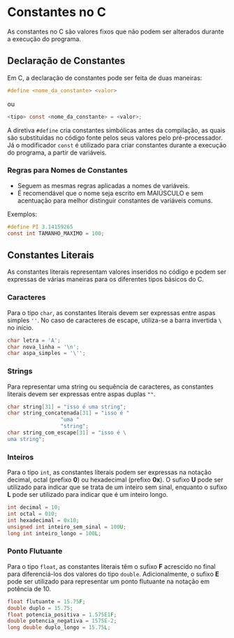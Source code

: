 # Constantes no C

As constantes no C são valores fixos que não podem ser alterados durante a execução do programa.

## Declaração de Constantes

Em C, a declaração de constantes pode ser feita de duas maneiras:

```c
#define <nome_da_constante> <valor>
```

ou

```c
<tipo> const <nome_da_constante> = <valor>;
```

A diretiva `#define` cria constantes simbólicas antes da compilação, as quais são substituídas no código fonte pelos seus valores pelo pré-processador. Já o modificador `const` é utilizado para criar constantes durante a execução do programa, a partir de variáveis.

### Regras para Nomes de Constantes
* Seguem as mesmas regras aplicadas a nomes de variáveis.
* É recomendável que o nome seja escrito em MAIÚSCULO e sem acentuação para melhor distinguir constantes de variáveis comuns.

Exemplos:

```c
#define PI 3.14159265
const int TAMANHO_MAXIMO = 100;
```

## Constantes Literais

As constantes literais representam valores inseridos no código e podem ser expressas de várias maneiras para os diferentes tipos básicos do C.

### Caracteres

Para o tipo `char`, as constantes literais devem ser expressas entre aspas simples `''`. No caso de caracteres de escape, utiliza-se a barra invertida `\` no início. 

```c
char letra = 'A';
char nova_linha = '\n';
char aspa_simples = '\'';
```

### Strings

Para representar uma string ou sequência de caracteres, as constantes literais devem ser expressas entre aspas duplas `""`.

```c
char string[31] = "isso é uma string";
char string_concatenada[31] = "isso é "
                 "uma "
                 "string";
char string_com_escape[31] = "isso é \
uma string";
```

### Inteiros

Para o tipo `int`, as constantes literais podem ser expressas na notação decimal, octal (prefixo **0**) ou hexadecimal (prefixo **0x**). O sufixo **U** pode ser utilizado para indicar que se trata de um inteiro sem sinal, enquanto o sufixo **L** pode ser utilizado para indicar que é um inteiro longo.

```c
int decimal = 10;
int octal = 010;
int hexadecimal = 0x10;
unsigned int inteiro_sem_sinal = 100U;
long int inteiro_longo = 100L;
```

### Ponto Flutuante

Para o tipo `float`, as constantes literais têm o sufixo **F** acrescido no final para diferenciá-los dos valores do tipo `double`. Adicionalmente, o sufixo **E** pode ser utilizado para representar um ponto flutuante na notação em potência de 10.

```c
float flutuante = 15.75F;
double duplo = 15.75;
float potencia_positiva = 1.575E1F;
double potencia_negativa = 1575E-2;
long double duplo_longo = 15.75L;
```
